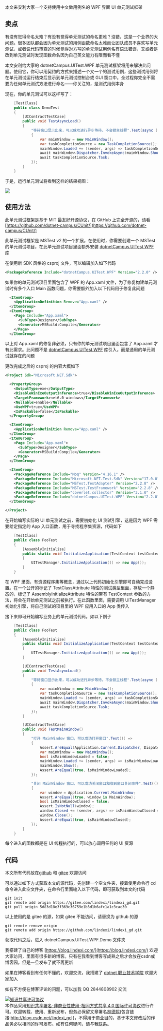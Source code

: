 
本文来安利大家一个支持使用中文做用例名的 WPF 界面 UI 单元测试框架

<!--more-->


<!-- 博客 -->
<!-- 发布 -->

## 卖点

有没有觉得命名太难？有没有觉得单元测试的命名更难？没错，这是一个业界的大问题。很多团队都会因为单元测试的用例函数命名太难而让团队成员不喜欢写单元测试，或者说代码审查的时候觉得对方写的单元测试用例名有语法错误，又或者是改到单元测试时发现函数命名因为自己英文能力有限而看不懂

本文安利给大家的 dotnetCampus.UITest.WPF 单元测试框架将用来解决此问题。使用它，你可以用契约的方式来描述一个又一个的测试用例，这些测试用例将在单元测试运行结束后显示到单元测试控制台或 GUI 窗口中。全过程你完全不需要为任何单元测试方法进行命名——你关注的，是测试用例本身

现在，你的单元测试可以这样写了：

```csharp
    [TestClass]
    public class DemoTest
    {
        [UIContractTestCase]
        public void TestAsyncLoad()
        {
            "等待窗口显示出来，可以成功进行异步等待，不会锁主线程".Test(async () =>
            {
                var mainWindow = new MainWindow();
                var taskCompletionSource = new TaskCompletionSource();
                mainWindow.Loaded += (sender, args) => taskCompletionSource.SetResult();
                await mainWindow.Dispatcher.InvokeAsync(mainWindow.Show);
                await taskCompletionSource.Task;
            });
        }
    }
```

于是，运行单元测试将看到这样的结果视图：

<!-- ![](image/dotnetCampus.UITest.WPF 一个支持中文用例的界面单元测试框架/dotnetCampus.UITest.WPF 一个支持中文用例的界面单元测试框架0.png) -->

![](http://image.acmx.xyz/lindexi%2F202216201807031.jpg)


## 使用方法

此单元测试框架是基于 MIT 最友好开源协议，在 GitHub 上完全开源的，请看 [https://github.com/dotnet-campus/CUnit/](https://github.com/dotnet-campus/CUnit/)

此单元测试框架是 MSTest v2 的一个扩展，在使用时，你需要创建一个 MSTest 的单元测试项目，在此单元测试项目里面额外安装 [dotnetCampus.UITest.WPF](https://www.nuget.org/packages/dotnetCampus.UITest.WPF) 库

在使用新 SDK 风格的 csproj 文件，可以编辑加入如下代码

```xml
<PackageReference Include="dotnetCampus.UITest.WPF" Version="2.2.0" />
```

如果你的单元测试项目里面包含了 WPF 的 App.xaml 文件，为了修复构建单元测试时有多个入口 Main 函数问题，你需要额外加入以下代码用于修复此问题

```xml
  <ItemGroup>
    <ApplicationDefinition Remove="App.xaml" />
  </ItemGroup>
  <ItemGroup>
    <Page Include="App.xaml">
      <SubType>Designer</SubType>
      <Generator>MSBuild:Compile</Generator>
    </Page>
  </ItemGroup>
```

以上对 App.xaml 的修复非必须，只有你的单元测试项目里面包含了 App.xaml 才有此需求。此问题不是 [dotnetCampus.UITest.WPF](https://www.nuget.org/packages/dotnetCampus.UITest.WPF) 库引入，而是通用的单元测试就存在的问题

更改完成之后的 csproj 的内容大概如下

```xml
<Project Sdk="Microsoft.NET.Sdk">

  <PropertyGroup>
    <OutputType>exe</OutputType>
    <DisableWinExeOutputInference>true</DisableWinExeOutputInference>
    <TargetFramework>net6.0-windows</TargetFramework>
    <Nullable>enable</Nullable>
    <UseWPF>true</UseWPF>
    <IsPackable>false</IsPackable>
  </PropertyGroup>

  <ItemGroup>
    <ApplicationDefinition Remove="App.xaml" />
  </ItemGroup>
  <ItemGroup>
    <Page Include="App.xaml">
      <SubType>Designer</SubType>
      <Generator>MSBuild:Compile</Generator>
    </Page>
  </ItemGroup>

  <ItemGroup>
    <PackageReference Include="Moq" Version="4.16.1" />
    <PackageReference Include="Microsoft.NET.Test.Sdk" Version="17.0.0" />
    <PackageReference Include="MSTest.TestAdapter" Version="2.2.8" />
    <PackageReference Include="MSTest.TestFramework" Version="2.2.8" />
    <PackageReference Include="coverlet.collector" Version="3.1.0" />
    <PackageReference Include="dotnetCampus.UITest.WPF" Version="2.2.0" />
  </ItemGroup>

</Project>
```

在开始编写实际的 UI 单元测试之前，需要初始化 UI 测试引擎，这是因为 WPF 需要给定指定的 App 入口函数，用于寻找程序集资源，代码如下

```csharp
    [TestClass]
    public class FooTest
    {
        [AssemblyInitialize]
        public static void InitializeApplication(TestContext testContext)
        {
            UITestManager.InitializeApplication(() => new App());
        }
    }
```

在 WPF 里面，有资源程序集等概念，通过以上代码初始化引擎即可自动完成设置。在一个公开的标记了 TestClassAttribute 特性的测试类型里面，存放一个静态的，标记了 AssemblyInitializeAttribute 特性的带有 TestContext 参数的方法，将会在开始单元测试之前被执行。在此函数里面，需要调用 UITestManager 初始化引擎，将自己测试的项目里的 WPF 应用入口的 App 类传入

接下来即可开始编写业务上的单元测试代码，如以下例子

```csharp
    [TestClass]
    public class FooTest
    {
        [AssemblyInitialize]
        public static void InitializeApplication(TestContext testContext)
        {
            UITestManager.InitializeApplication(() => new App());
        }

        [UIContractTestCase]
        public void TestAsyncLoad()
        {
            "等待窗口显示出来，可以成功进行异步等待，不会锁主线程".Test(async () =>
            {
                var mainWindow = new MainWindow();
                var taskCompletionSource = new TaskCompletionSource();
                mainWindow.Loaded += (sender, args) => taskCompletionSource.SetResult();
                await mainWindow.Dispatcher.InvokeAsync(mainWindow.Show);
                await taskCompletionSource.Task;
            });
        }

        [UIContractTestCase]
        public void TestMainWindow()
        {
            "打开 MainWindow 窗口，可以成功打开窗口".Test(() =>
            {
                Assert.AreEqual(Application.Current.Dispatcher, Dispatcher.CurrentDispatcher);
                var mainWindow = new MainWindow();
                bool isMainWindowLoaded = false;
                mainWindow.Loaded += (sender, args) => isMainWindowLoaded = true;
                mainWindow.Show();
                Assert.AreEqual(true, isMainWindowLoaded);
            });

            "关闭 MainWindow 窗口，可以成功关闭窗口和收到窗口关闭事件".Test(() =>
            {
                var window = Application.Current.MainWindow;
                Assert.AreEqual(true, window is MainWindow);
                bool isMainWindowClosed = false;
                Assert.IsNotNull(window);
                window.Closed += (sender, args) => isMainWindowClosed = true;
                window.Close();
                Assert.AreEqual(true, isMainWindowClosed);
            });
        }
    }
```

每个进入的函数都是在 UI 线程执行的，可以放心调用任何的 UI 资源

## 代码

本文所有代码放在[github](https://github.com/lindexi/lindexi_gd/tree/5d83d18e3f369c36759e1b3d1b6afc1a1c3cac30/dotnetCampus.UITest.WPF.Demo) 和 [gitee](https://gitee.com/lindexi/lindexi_gd/tree/5d83d18e3f369c36759e1b3d1b6afc1a1c3cac30/dotnetCampus.UITest.WPF.Demo) 欢迎访问

可以通过如下方式获取本文的源代码，先创建一个空文件夹，接着使用命令行 cd 命令进入此空文件夹，在命令行里面输入以下代码，即可获取到本文的代码

```
git init
git remote add origin https://gitee.com/lindexi/lindexi_gd.git
git pull origin 5d83d18e3f369c36759e1b3d1b6afc1a1c3cac30
```

以上使用的是 gitee 的源，如果 gitee 不能访问，请替换为 github 的源

```
git remote remove origin
git remote add origin https://github.com/lindexi/lindexi_gd.git
```

获取代码之后，进入 dotnetCampus.UITest.WPF.Demo 文件夹



我搭建了自己的博客 [https://blog.lindexi.com/](https://blog.lindexi.com/) 欢迎大家访问，里面有很多新的博客。只有在我看到博客写成熟之后才会放在csdn或博客园，但是一旦发布了就不再更新

如果在博客看到有任何不懂的，欢迎交流，我搭建了 [dotnet 职业技术学院](https://t.me/dotnet_campus) 欢迎大家加入

如有不方便在博客评论的问题，可以加我 QQ 2844808902 交流

<a rel="license" href="http://creativecommons.org/licenses/by-nc-sa/4.0/"><img alt="知识共享许可协议" style="border-width:0" src="https://licensebuttons.net/l/by-nc-sa/4.0/88x31.png" /></a><br />本作品采用<a rel="license" href="http://creativecommons.org/licenses/by-nc-sa/4.0/">知识共享署名-非商业性使用-相同方式共享 4.0 国际许可协议</a>进行许可。欢迎转载、使用、重新发布，但务必保留文章署名[林德熙](http://blog.csdn.net/lindexi_gd)(包含链接:http://blog.csdn.net/lindexi_gd )，不得用于商业目的，基于本文修改后的作品务必以相同的许可发布。如有任何疑问，请与我[联系](mailto:lindexi_gd@163.com)。